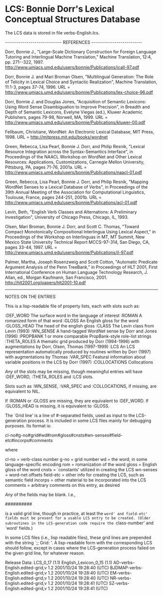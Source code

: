 # LCS: Bonnie Dorr's Lexical Conceptual Structures Database

The LCS data is stored in file verbs-English.lcs.

----------------------------- REFERENCES --------------------------

Dorr, Bonnie J., "Large-Scale Dictionary Construction for Foreign
Language Tutoring and Interlingual Machine Translation,"
Machine Translation, 12:4, pp. 271--322, 1997.
http://www.umiacs.umd.edu/users/bonnie/Publications/icall-97.pdf

Dorr, Bonnie J. and Mari Broman Olsen, "Multilingual Generation: The
Role of Telicity in Lexical Choice and Syntactic Realization", Machine
Translation, 11:1-3, pages 37-74, 1996. 
URL = http://www.umiacs.umd.edu/users/bonnie/Publications/lex-choice-96.pdf

Dorr, Bonnie J. and Douglas Jones, "Acquisition of Semantic Lexicons:
Using Word Sense Disambiguation to Improve Precision", in Breadth and
Depth of Semantic Lexicons, Evelyne Viegas (ed.), Kluwer Academic
Publishers, pages 79-98, Norwell, MA, 1999.
URL = http://www.umiacs.umd.edu/users/bonnie/Publications/kluwer-00.pdf

Fellbaum, Christiane, WordNet: An Electronic Lexical Database,
MIT Press, 1998.
URL = http://mitpress.mit.edu/books/wordnet

Green, Rebecca, Lisa Pearl, Bonnie J. Dorr, and Philip Resnik,
"Lexical Resource Integration across the Syntax-Semantics Interface",
in Proceedings of the NAACL Workshop on WordNet and Other Lexical
Resources: Applications, Customizations, Carnegie Mellon University,
Pittsburg, PA, pages 71-76, 2001a.
URL = http://www.umiacs.umd.edu/users/bonnie/Publications/naacl-01.pdf

Green, Rebecca, Lisa Pearl, Bonnie J. Dorr, and Philip Resnik,
"Mapping WordNet Senses to a Lexical Database of Verbs", in
Proceedings of the 39th Annual Meeting of the Association for
Computational Linguistics, Toulouse, France, pages 244-251, 2001b.
URL = http://www.umiacs.umd.edu/users/bonnie/Publications/acl-01.pdf

Levin, Beth, "English Verb Classes and Alternations: A Preliminary 
Investigation", University of Chicago Press, Chicago, IL, 1993.

Olsen, Mari Broman, Bonnie J. Dorr, and Scott C. Thomas, "Toward
Compact Monotonically Compositional Interlingua Using Lexical Aspect,"
in Proceedings of the Workshop on Interlinguas in MT, MT Summit, New
Mexico State University Technical Report MCCS-97-314, San Diego, CA,
pages 33-44, 1997.
URL = http://www.umiacs.umd.edu/users/bonnie/Publications/il-97.pdf

Palmer, Martha, Joseph Rosenzweig and Scott Cotton,
"Automatic Predicate Argument Analysis of the Penn TreeBank," in
Proceedings of HLT 2001, First International Conference on Human 
Language Technology Research, J. Allan, ed., Morgan Kaufmann, 
San Francisco, 2001. 
http://hlt2001.org/papers/hlt2001-10.pdf

************************************************************************

NOTES ON THE ENTRIES

This is a lisp-readable file of property lists, each with
slots such as:

 :DEF_WORD      The surface word in the language of interest
 :ROMAN         A romanized form of that word
 :GLOSS         An English gloss for the word
 :GLOSS_HEAD    The head of the english gloss
 :CLASS         The Levin class from Levin (1993)
 :WN_SENSE      A hand-tagged WordNet sense by Dorr and Jones (1996)
 :PROPBANK      1 or more comparable PropBank-style role-list strings
 :THETA_ROLES   A thematic grid produced by Dorr (1994-1996) 
                with augmentations by Dorr, Olsen, Thomas (1997-1999)
 :LCS           An LCS representation automatically produced by
                routines written by Dorr (1997) with 
                augmentations by Thomas
 :VAR_SPEC      Featural information about variable positions in the LCS 
                by Dorr (1997)
 :COLLOCATIONS  Collocations 

 *Any* of the slots may be missing, though meaningful entries
 will have :DEF_WORD, :THETA_ROLES and :LCS slots.

 Slots such as :WN_SENSE, :VAR_SPEC and :COLLOCATIONS, if missing,
 are equivalent to NIL. 

 If :ROMAN or :GLOSS are missing, they are equivalent to :DEF_WORD.
 If :GLOSS_HEAD is missing, it is equivalent to :GLOSS.


The `Grid line' is a line of #-separated fields, used as input to
the LCS-generation process. It is included in some LCS files mainly
for debugging purposes. Its format is:

 cl-no#g-no#grid#wd#rom#gloss#cnsts#wn-senses#field-etc#incorps#comments

where

 cl-no     = verb-class number
 g-no      = grid number
 wd        = the word, in some language-specific encoding
 rom       = romanization of the word
 gloss     = English gloss of the word
 cnsts     = `constants' utilized in creating the LCS
 wn-senses = word-net offsets
 field-etc = other info for creating the LCS, such as semantic field
 incorps   = other material to be incorporated into the LCS
 comments  = arbitrary comments on this entry, as desired

*Any* of the fields may be blank. I.e., 

 ##########

is a valid grid line, though in practice, at least the `word' and
field-etc' fields must be present for a usable LCS entry to be
created. (Older subroutines in the LCS-generation code require
the `class-number' and `word' fields.)

In some LCS files (i.e., lisp readable files), these grid lines 
are prepended with the string `;; Grid: '. A lisp-readable form 
with the corresponding LCS should follow, except in cases where
the LCS-generation process failed on the given grid line,
for whatever reason.


Release Data:
 LCS_0_17 (1.1)
 English_Lexicon_0_15 (1.1)
 AD-verbs-English.edited-grid,v 1.2 2001/10/24 19:28:40 (UTC)
 BJDMAP-verbs-English.edited-grid,v 1.2 2001/10/24 19:28:40 (UTC)
 EM-verbs-English.edited-grid,v 1.2 2001/10/24 19:28:40 (UTC)
 NR-verbs-English.edited-grid,v 1.2 2001/10/24 19:28:41 (UTC)
 SZ-verbs-English.edited-grid,v 1.2 2001/10/24 19:28:41 (UTC)

